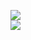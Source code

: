 [![](https://img.shields.io/badge/Made%20With-Github%20Spray-lightgrey.svg?style=for-the-badge&logo=github)](https://github.com/Annihil/github-spray#7701)  
[![](https://i.imgur.com/2DrTn0Z.gif)](https://github.com/Annihil/github-spray)